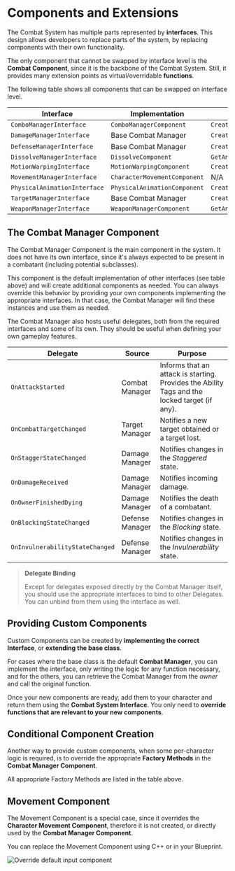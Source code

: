 # Components and Extensions
<primary-label ref="combat"/>
<secondary-label ref="advanced"/>

The Combat System has multiple parts represented by **interfaces**. This design allows developers to replace parts of 
the system, by replacing components with their own functionality.

The only component that cannot be swapped by interface level is the **Combat Component**, since it is the backbone of 
the Combat System. Still, it provides many extension points as virtual/overridable **functions**.

The following table shows all components that can be swapped on interface level.

| Interface                    | Implementation               | Factory Method                     |
|------------------------------|------------------------------|------------------------------------|
| `ComboManagerInterface`      | `ComboManagerComponent`      | `CreateComboManagerComponent`      |
| `DamageManagerInterface`     | Base Combat Manager          | `CreateDamageManagerComponent`     |
| `DefenseManagerInterface`    | Base Combat Manager          | `CreateDefenseManagerComponent`    |
| `DissolveManagerInterface`   | `DissolveComponent`          | `GetAndCacheDissolveManager`       |
| `MotionWarpingInterface`     | `MotionWarpingComponent`     | `CreateMotionWarpingComponent`     |
| `MovementManagerInterface`   | `CharacterMovementComponent` | N/A                                |
| `PhysicalAnimationInterface` | `PhysicalAnimationComponent` | `CreatePhysicalAnimationComponent` |
| `TargetManagerInterface`     | Base Combat Manager          | `CreateTargetManagerComponent`     |
| `WeaponManagerInterface`     | `WeaponManagerComponent`     | `GetAndCacheWeaponManager`         |

## The Combat Manager Component

The Combat Manager Component is the main component in the system. It does not have its own interface, since it's always
expected to be present in a combatant (including potential subclasses).

This component is the default implementation of other interfaces (see table above) and will create additional components
as needed. You can always override this behavior by providing your own components implementing the appropriate interfaces.
In that case, the Combat Manager will find these instances and use them as needed.

The Combat Manager also hosts useful delegates, both from the required interfaces and some of its own. They should be 
useful when defining your own gameplay features.

| Delegate                        | Source          | Purpose                                                                                       |
|---------------------------------|-----------------|-----------------------------------------------------------------------------------------------|
| `OnAttackStarted`               | Combat Manager  | Informs that an attack is starting. Provides the Ability Tags and the locked target (if any). |
| `OnCombatTargetChanged`         | Target Manager  | Notifies a new target obtained or a target lost.                                              |
| `OnStaggerStateChanged`         | Damage Manager  | Notifies changes in the _Staggered_ state.                                                    |
| `OnDamageReceived`              | Damage Manager  | Notifies incoming damage.                                                                     |
| `OnOwnerFinishedDying`          | Damage Manager  | Notifies the death of a combatant.                                                            |
| `OnBlockingStateChanged`        | Defense Manager | Notifies changes in the _Blocking_ state.                                                     |
| `OnInvulnerabilityStateChanged` | Defense Manager | Notifies changes in the _Invulnerability_ state.                                              |

> **Delegate Binding**
> 
> Except for delegates exposed directly by the Combat Manager itself, you should use the appropriate interfaces to 
> bind to other Delegates. You can unbind from them using the interface as well.

## Providing Custom Components

Custom Components can be created by **implementing the correct Interface**, or **extending the base class**. 

For cases where the base class is the default **Combat Manager**, you can implement the interface, only writing the logic
for any function necessary, and for the others, you can retrieve the Combat Manager from the _owner_ and call the original
function.

Once your new components are ready, add them to your character and return them using the **Combat System Interface**.
You only need to **override functions that are relevant to your new components**.

## Conditional Component Creation

Another way to provide custom components, when some per-character logic is required, is to override the appropriate
**Factory Methods** in the **Combat Manager Component**. 

All appropriate Factory Methods are listed in the table above.

## Movement Component

The Movement Component is a special case, since it overrides the **Character Movement Component**, therefore it is not
created, or directly used by the **Combat Manager Component**.

You can replace the Movement Component using C++ or in your Blueprint. 

<tabs group="sample">
    <tab title="Blueprint">
        <img src="cbt_override_movement_component.png" alt="Override default input component" border-effect="line"/>
    </tab>
    <tab title="C++">
        <code-block lang="c++" src="cbt_override_movement_component.cpp"/>
    </tab>
</tabs>